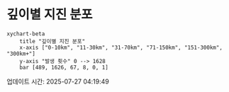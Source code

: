 # 깊이별 지진 분포

```mermaid
xychart-beta
    title "깊이별 지진 분포"
    x-axis ["0-10km", "11-30km", "31-70km", "71-150km", "151-300km", "300km+"]
    y-axis "발생 횟수" 0 --> 1628
    bar [489, 1626, 67, 8, 0, 1]
```

업데이트 시간: 2025-07-27 04:19:49
